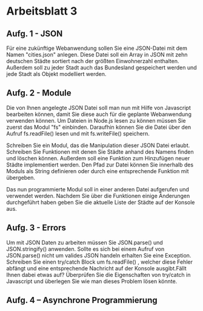 # Arbeitsblatt 3

## Aufg. 1 - JSON
Für eine zukünftige Webanwendung sollen Sie eine JSON-Datei mit dem Namen "cities.json" anlegen. Diese Datei soll ein Array in JSON mit zehn deutschen Städte sortiert nach der größten Einwohnerzahl enthalten. Außerdem soll zu jeder Stadt auch das Bundesland gespeichert werden und jede Stadt als Objekt modelliert werden.

## Aufg.  2 - Module
Die von Ihnen angelegte JSON Datei soll man nun mit Hilfe von Javascript bearbeiten können, damit Sie diese auch für die geplante Webanwendung verwenden können. Um Dateien in Node.js lesen zu können müssen Sie zuerst das Modul "fs" einbinden. Daraufhin können Sie die Datei über den Aufruf fs.readFile() lesen und mit fs.writeFile() speichern.

Schreiben Sie ein Modul, das die Manipulation dieser JSON Datei erlaubt. Schreiben Sie Funktionen mit denen Sie Städte anhand des Namens finden und löschen können. Außerdem soll eine Funktion zum Hinzufügen neuer Städte implementiert werden. Den Pfad zur Datei können Sie innerhalb des Moduls als String definieren oder durch eine entsprechende Funktion mit übergeben.

Das nun programmierte Modul soll in einer anderen Datei aufgerufen und verwendet werden. Nachdem Sie über die Funktionen einige Änderungen durchgeführt haben geben Sie die aktuelle Liste der Städte auf der Konsole aus.


## Aufg. 3 - Errors
Um mit JSON Daten zu arbeiten müssen Sie JSON.parse() und JSON.stringify() anwenden. Sollte es sich bei einem Aufruf von JSON.parse() nicht um valides JSON handeln erhalten Sie eine Exception. Schreiben Sie einen try/catch Block um fs.readFile() , welcher diese Fehler abfängt und eine entsprechende Nachricht auf der Konsole ausgibt.Fällt Ihnen dabei etwas auf? Überprüfen Sie die Eigenschaften von try/catch in Javascript und überlegen Sie wie man dieses Problem lösen könnte.


## Aufg. 4 – Asynchrone Programmierung 
